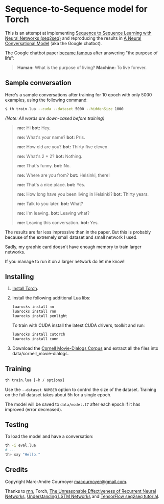 # Sequence-to-Sequence model for Torch

This is an attempt at implementing [Sequence to Sequence Learning with Neural Networks (seq2seq)](http://arxiv.org/abs/1409.3215) and reproducing the results in [A Neural Conversational Model](http://arxiv.org/abs/1506.05869) (aka the Google chatbot).

The Google chatbot paper [became famous](http://www.sciencealert.com/google-s-ai-bot-thinks-the-purpose-of-life-is-to-live-forever) after answering "the purpose of life":

> **Human:** What is the purpose of living?
> **Machine:** To live forever.

## Sample conversation

Here's a sample conversations after training for 10 epoch with only 5000 examples, using the following command:

```sh
$ th train.lua --cuda --dataset 5000 --hiddenSize 1000
```

_(Note: All words are down-cased before training)_

> **me:** Hi
> **bot:** Hey.
> 
> **me:** What's your name?
> **bot:** Pris.
> 
> **me:** How old are you?
> **bot:** Thirty five eleven.
> 
> **me:** What's 2 + 2?
> **bot:** Nothing.
> 
> **me:** That's funny.
> **bot:** No.
> 
> **me:** Where are you from?
> **bot:** Helsinki, there!
> 
> **me:** That's a nice place.
> **bot:** Yes.
> 
> **me:** How long have you been living in Helsinki?
> **bot:** Thirty years.
> 
> **me:** Talk to you later.
> **bot:** What?
> 
> **me:** I'm leaving.
> **bot:** Leaving what?
> 
> **me:** Leaving this conversation.
> **bot:** Yes.

The results are far less impressive than in the paper. But this is probably because of the extremely small dataset and small network I used.

Sadly, my graphic card doesn't have enough memory to train larger networks.

If you manage to run it on a larger network do let me know!

## Installing

1. [Install Torch](http://torch.ch/docs/getting-started.html).
2. Install the following additional Lua libs:

   ```sh
   luarocks install nn
   luarocks install rnn
   luarocks install penlight
   ```
   
   To train with CUDA install the latest CUDA drivers, toolkit and run:

   ```sh
   luarocks install cutorch
   luarocks install cunn
   ```

3. Download the [Cornell Movie-Dialogs Corpus](http://www.mpi-sws.org/~cristian/Cornell_Movie-Dialogs_Corpus.html) and extract all the files into data/cornell_movie-dialogs.

## Training

```sh
th train.lua [-h / options]
```

Use the `--dataset NUMBER` option to control the size of the dataset. Training on the full dataset takes about 5h for a single epoch.

The model will be saved to `data/model.t7` after each epoch if it has improved (error decreased).

## Testing

To load the model and have a conversation:

```sh
th -i eval.lua
# ...
th> say "Hello."
```

## Credits

Copyright Marc-Andre Cournoyer <macournoyer@gmail.com>.

Thanks to [rnn](https://github.com/Element-Research/rnn), Torch, [The Unreasonable Effectiveness of Recurrent Neural Networks](http://karpathy.github.io/2015/05/21/rnn-effectiveness/), [Understanding LSTM Networks](http://colah.github.io/posts/2015-08-Understanding-LSTMs/) and [TensorFlow seq2seq tutorial](https://www.tensorflow.org/versions/master/tutorials/seq2seq/index.html).
